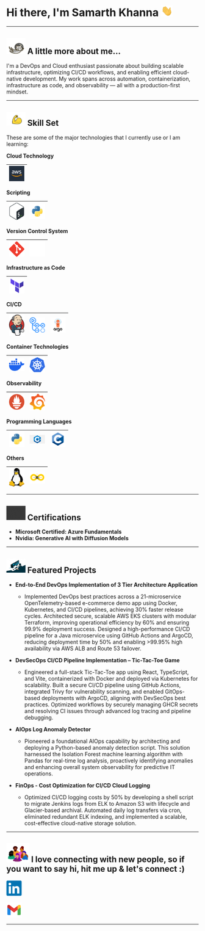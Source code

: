 # Hi there, I'm Samarth Khanna <img  src="https://github.com/samarthkhanna2741/samarthkhanna2741/blob/main/assets/01.gif" width="30px">

---

## <img src="https://github.com/samarthkhanna2741/samarthkhanna2741/blob/main/assets/02.webp" width="50"> A little more about me...
I'm a DevOps and Cloud enthusiast passionate about building scalable infrastructure, optimizing CI/CD workflows, and enabling efficient cloud-native development. My work spans across automation, containerization, infrastructure as code, and observability — all with a production-first mindset.

---

## <img src="https://github.com/samarthkhanna2741/samarthkhanna2741/blob/main/assets/skills 1.gif" width="50"> Skill Set
<!-- ## <img src="https://github.com/samarthkhanna2741/samarthkhanna2741/blob/main/assets/skills 2.gif" width="50"> Skill Set -->

These are some of the major technologies that I currently use or I am learning:

**Cloud Technology**

<img title="AWS" alt="AWS" width="40px" src="https://github.com/samarthkhanna2741/samarthkhanna2741/blob/main/assets/aws.png">|
|--|

**Scripting**

<img title="Shell Scripting" alt="Shell Scripting" width="40px" src="https://github.com/samarthkhanna2741/samarthkhanna2741/blob/main/assets/shell scripting.png">|<img title="Python" alt="Python" width="40px" src="https://github.com/samarthkhanna2741/samarthkhanna2741/blob/main/assets/python scripting.png">
|--|--|

**Version Control System**

|<img title="Git" alt="Git" width="40px" src="https://github.com/samarthkhanna2741/samarthkhanna2741/blob/main/assets/git.png">|<img title="GitHub" alt="GitHub" width="40px" src="https://github.com/samarthkhanna2741/samarthkhanna2741/blob/main/assets/github.png">
|--|--|

**Infrastructure as Code**

<img title="Terraform" alt="Terraform" width="40px" src="https://github.com/samarthkhanna2741/samarthkhanna2741/blob/main/assets/terraform.png">|
|--|

**CI/CD**

<img title="Jenkins" alt="Jenkins" width="40px" src="https://github.com/samarthkhanna2741/samarthkhanna2741/blob/main/assets/jenkins.png" />|<img title="GitHub Actions" alt="GitHub Actions" width="40px" src="https://github.com/samarthkhanna2741/samarthkhanna2741/blob/main/assets/github actions.png">|<img title="ArgoCD" alt="ArgoCD" width="40px" src="https://github.com/samarthkhanna2741/samarthkhanna2741/blob/main/assets/argo cd.png">|
|--|--|--|

**Container Technologies**

|<img title="Docker" alt="Docker" width="40px" src="https://github.com/samarthkhanna2741/samarthkhanna2741/blob/main/assets/docker.png">|<img title="Kubernetes" alt="Kubernetes" width="40px" src="https://github.com/samarthkhanna2741/samarthkhanna2741/blob/main/assets/kubernetes.png">
|--|--|

**Observability**

|<img title="Prometheus" alt="Prometheus" width="40px" src="https://github.com/samarthkhanna2741/samarthkhanna2741/blob/main/assets/prometheus.png">|<img title="Grafana" alt="Grafana" width="40px" src="https://github.com/samarthkhanna2741/samarthkhanna2741/blob/main/assets/grafana.png">
|--|--|

**Programming Languages**

<img title="Python" alt="Python" width="40px" src="https://github.com/samarthkhanna2741/samarthkhanna2741/blob/main/assets/python.png" />|<img title="C++" alt="C++" width="40px" src="https://github.com/samarthkhanna2741/samarthkhanna2741/blob/main/assets/c++.png">|<img title="C" alt="C" width="40px" src="https://github.com/samarthkhanna2741/samarthkhanna2741/blob/main/assets/c.png">|
|--|--|--|

**Others**

|<img title="Linux" alt="Linux" width="40px" src="https://github.com/samarthkhanna2741/samarthkhanna2741/blob/main/assets/linux.png">|<img title="AI Assisted DevOps" alt="AI Assisted DevOps" width="40px" src="https://github.com/samarthkhanna2741/samarthkhanna2741/blob/main/assets/ai assisted devops.png">
|--|--|

---

## <img src="https://github.com/samarthkhanna2741/samarthkhanna2741/blob/main/assets/certifications.gif" width="50"> Certifications

- **Microsoft Certified: Azure Fundamentals**
- **Nvidia: Generative AI with Diffusion Models**

---

## <img src="https://github.com/samarthkhanna2741/samarthkhanna2741/blob/main/assets/projects.gif" width="50"> Featured Projects

- **End-to-End DevOps Implementation of 3 Tier Architecture Application**
  - Implemented DevOps best practices across a 21-microservice OpenTelemetry-based e-commerce demo app using Docker, Kubernetes, and CI/CD pipelines, achieving 30% faster release cycles. Architected secure, scalable AWS EKS clusters with modular Terraform, improving operational efficiency by 60% and ensuring 99.9% deployment success. Designed a high-performance CI/CD pipeline for a Java microservice using GitHub Actions and ArgoCD, reducing deployment time by 50% and enabling >99.95% high availability via AWS ALB and Route 53 failover.


- **DevSecOps CI/CD Pipeline Implementation – Tic-Tac-Toe Game**
  - Engineered a full-stack Tic-Tac-Toe app using React, TypeScript, and Vite, containerized with Docker and deployed via Kubernetes for scalability. Built a secure CI/CD pipeline using GitHub Actions, integrated Trivy for vulnerability scanning, and enabled GitOps-based deployments with ArgoCD, aligning with DevSecOps best practices. Optimized workflows by securely managing GHCR secrets and resolving CI issues through advanced log tracing and pipeline debugging.


- **AIOps Log Anomaly Detector**
  - Pioneered a foundational AIOps capability by architecting and deploying a Python-based anomaly detection script. This solution harnessed the Isolation Forest machine learning algorithm with Pandas for real-time log analysis, proactively identifying anomalies and enhancing overall system observability for predictive IT operations.

- **FinOps - Cost Optimization for CI/CD Cloud Logging**
  - Optimized CI/CD logging costs by 50% by developing a shell script to migrate Jenkins logs from ELK to Amazon S3 with lifecycle and Glacier-based archival. Automated daily log transfers via cron, eliminated redundant ELK indexing, and implemented a scalable, cost-effective cloud-native storage solution.

---

## <img src="https://github.com/samarthkhanna2741/samarthkhanna2741/blob/main/assets/24.webp" width="60"> I love connecting with new people, so if you want to say hi, hit me up & let's connect :)

<a href="https://www.linkedin.com/in/samarthkhanna2741/"> <img title="LinkedIN" alt="LinkedIN" src="https://github.com/samarthkhanna2741/samarthkhanna2741/blob/main/assets/linkedin.png" width="40"></a>

<a href="samarthkhanna2741@gmail.com"> <img title="Email" alt="Email" src="https://github.com/samarthkhanna2741/samarthkhanna2741/blob/main/assets/gmail.png" width="40"></a>

---
